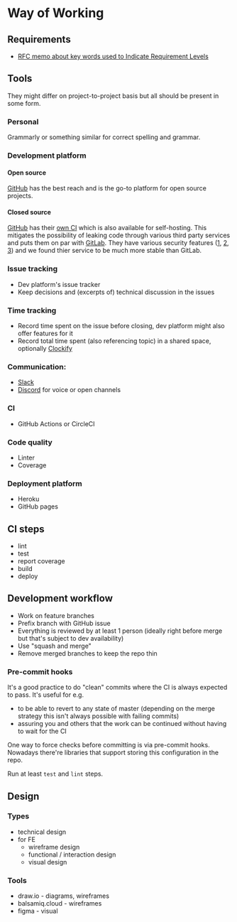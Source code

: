 # Way of Working

## Requirements

- [RFC memo about key words used to Indicate Requirement Levels](https://tools.ietf.org/html/rfc2119)

## Tools

They might differ on project-to-project basis but all should be present in some form.

### Personal
Grammarly or something similar for correct spelling and grammar.

### Development platform

#### Open source

[GitHub](https://github.com/) has the best reach and is the go-to platform for open source projects.

#### Closed source

[GitHub](https://github.com/) has their [own CI](https://github.blog/changelog/2019-11-11-github-actions-is-generally-available/) which is also available for self-hosting. This mitigates the possibility of leaking code through various third party services and puts them on par with [GitLab](https://gitlab.com/). They have various security features ([1](https://github.blog/2019-11-14-announcing-github-security-lab-securing-the-worlds-code-together/), [2](https://github.blog/changelog/2019-11-14-automated-updates/), [3](https://github.blog/changelog/2019-11-14-security-advisories-generally-available-can-request-cves/)) and we found thier service to be much more stable than GitLab.

### Issue tracking
- Dev platform's issue tracker
- Keep decisions and (excerpts of) technical discussion in the issues

### Time tracking
- Record time spent on the issue before closing, dev platform might also offer features for it
- Record total time spent (also referencing topic) in a shared space, optionally [Clockify](https://clockify.me/)

### Communication:
- [Slack](https://slack.com/)
- [Discord](https://discordapp.com/) for voice or open channels

### CI
- GitHub Actions or CircleCI

### Code quality
- Linter
- Coverage

### Deployment platform
- Heroku
- GitHub pages

## CI steps

- lint
- test
- report coverage
- build
- deploy

## Development workflow

- Work on feature branches
- Prefix branch with GitHub issue
- Everything is reviewed by at least 1 person (ideally right before merge but that's subject to dev availability)
- Use "squash and merge"
- Remove merged branches to keep the repo thin

### Pre-commit hooks

It's a good practice to do "clean" commits where the CI is always expected to pass. It's useful for e.g.
- to be able to revert to any state of master (depending on the merge strategy this isn't always possible with failing commits)
- assuring you and others that the work can be continued without having to wait for the CI

One way to force checks before committing is via pre-commit hooks. Nowadays there're libraries that support storing this configuration in the repo.

Run at least `test` and `lint` steps.

## Design

### Types

- technical design
- for FE
  - wireframe design
  - functional / interaction design
  - visual design

### Tools

- draw.io - diagrams, wireframes
- balsamiq.cloud - wireframes
- figma - visual
